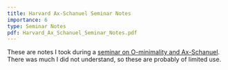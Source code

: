 ```yaml
---
title: Harvard Ax-Schanuel Seminar Notes
importance: 6
type: Seminar Notes
pdf: Harvard_Ax_Schanuel_Seminar_Notes.pdf
---
```


These are notes I took during a [seminar on O-minimality and Ax-Schanuel](https://people.math.harvard.edu/~tayou/Seminar.html). There was much I did not understand, so these are probably of limited use.
